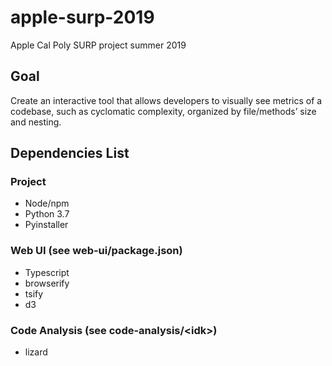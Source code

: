 # apple-surp-2019
Apple Cal Poly SURP project summer 2019

## Goal
Create an interactive tool that allows developers to visually see metrics of a codebase, such as cyclomatic complexity, organized by file/methods’ size and nesting.

## Dependencies List
### Project
- Node/npm
- Python 3.7
- Pyinstaller
### Web UI (see web-ui/package.json)
- Typescript
- browserify
- tsify
- d3
### Code Analysis (see code-analysis/\<idk\>)
- lizard
